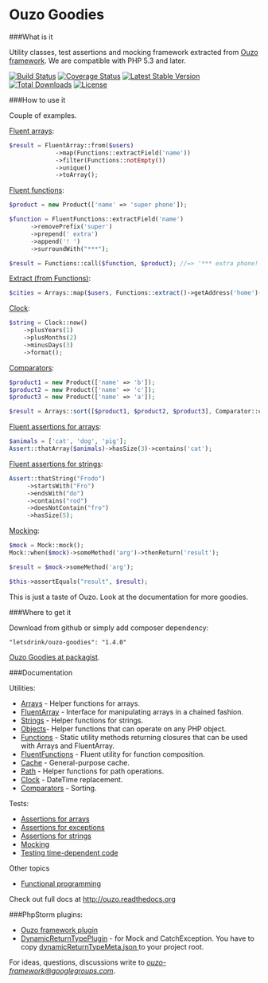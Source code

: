 Ouzo Goodies
==============

###What is it

Utility classes, test assertions and mocking framework extracted from [Ouzo framework](http://ouzoframework.org). We are compatible with PHP 5.3 and later.

[![Build Status](https://travis-ci.org/letsdrink/ouzo.png?branch=master)](https://travis-ci.org/letsdrink/ouzo)
[![Coverage Status](https://coveralls.io/repos/letsdrink/ouzo/badge.png)](https://coveralls.io/r/letsdrink/ouzo)
[![Latest Stable Version](https://poser.pugx.org/letsdrink/ouzo-goodies/v/stable.svg)](https://packagist.org/packages/letsdrink/ouzo-goodies)
[![Total Downloads](https://poser.pugx.org/letsdrink/ouzo-goodies/downloads.svg)](https://packagist.org/packages/letsdrink/ouzo-goodies)
[![License](https://poser.pugx.org/letsdrink/ouzo-goodies/license.svg)](https://packagist.org/packages/letsdrink/ouzo-goodies)

###How to use it

Couple of examples.

[Fluent arrays](http://ouzo.readthedocs.org/en/latest/utils/fluent_array.html):
```php
$result = FluentArray::from($users)
             ->map(Functions::extractField('name'))
             ->filter(Functions::notEmpty())
             ->unique()
             ->toArray();
```    

[Fluent functions](http://ouzo.readthedocs.org/en/latest/utils/fluent_functions.html):
```php
$product = new Product(['name' => 'super phone']);

$function = FluentFunctions::extractField('name')
      ->removePrefix('super')
      ->prepend(' extra')
      ->append('! ')
      ->surroundWith("***");

$result = Functions::call($function, $product); //=> '*** extra phone! ***'
```

[Extract (from Functions)](http://ouzo.readthedocs.org/en/latest/utils/functions.html#extract):
```php
$cities = Arrays::map($users, Functions::extract()->getAddress('home')->city);
```

[Clock](http://ouzo.readthedocs.org/en/latest/utils/clock.html):
```php
$string = Clock::now()
    ->plusYears(1)
    ->plusMonths(2)
    ->minusDays(3)
    ->format();
```

[Comparators](http://ouzo.readthedocs.org/en/latest/utils/comparators.html):
```php
$product1 = new Product(['name' => 'b']);
$product2 = new Product(['name' => 'c']);
$product3 = new Product(['name' => 'a']);

$result = Arrays::sort([$product1, $product2, $product3], Comparator::compareBy('name'));
```

[Fluent assertions for arrays](http://ouzo.readthedocs.org/en/latest/documentation/tests.html#array-assertions):
```php
$animals = ['cat', 'dog', 'pig'];
Assert::thatArray($animals)->hasSize(3)->contains('cat');
```

[Fluent assertions for strings](http://ouzo.readthedocs.org/en/latest/documentation/tests.html#string-assertions):
```php
Assert::thatString("Frodo")
     ->startsWith("Fro")
     ->endsWith("do")
     ->contains("rod")
     ->doesNotContain("fro")
     ->hasSize(5);
```

[Mocking](http://ouzo.readthedocs.org/en/latest/documentation/tests.html#mocking):
```php
$mock = Mock::mock();
Mock::when($mock)->someMethod('arg')->thenReturn('result');

$result = $mock->someMethod('arg');

$this->assertEquals("result", $result);
```

This is just a taste of Ouzo. Look at the documentation for more goodies.

###Where to get it

Download from github or simply add composer dependency:
```
"letsdrink/ouzo-goodies": "1.4.0"
```

[Ouzo Goodies at packagist](https://packagist.org/packages/letsdrink/ouzo-goodies).

###Documentation

Utilities:
* [Arrays](http://ouzo.readthedocs.org/en/latest/utils/arrays.html) - Helper functions for arrays.
* [FluentArray](http://ouzo.readthedocs.org/en/latest/utils/fluent_array.html) - Interface for manipulating arrays in a chained fashion.
* [Strings](http://ouzo.readthedocs.org/en/latest/utils/strings.html) - Helper functions for strings.
* [Objects](http://ouzo.readthedocs.org/en/latest/utils/objects.html)- Helper functions that can operate on any PHP object.
* [Functions](http://ouzo.readthedocs.org/en/latest/utils/functions.html) - Static utility methods returning closures that can be used with Arrays and FluentArray.
* [FluentFunctions](http://ouzo.readthedocs.org/en/latest/utils/fluent_functions.html) - Fluent utility for function composition.
* [Cache](http://ouzo.readthedocs.org/en/latest/utils/cache.html) - General-purpose cache.
* [Path](http://ouzo.readthedocs.org/en/latest/utils/path.html) - Helper functions for path operations.
* [Clock](http://ouzo.readthedocs.org/en/latest/utils/clock.html) - DateTime replacement.
* [Comparators](http://ouzo.readthedocs.org/en/latest/utils/comparators.html) - Sorting.

Tests:
* [Assertions for arrays](http://ouzo.readthedocs.org/en/latest/documentation/tests.html#array-assertions)
* [Assertions for exceptions](http://ouzo.readthedocs.org/en/latest/documentation/tests.html#exception-assertions)
* [Assertions for strings](http://ouzo.readthedocs.org/en/latest/documentation/tests.html#string-assertions)
* [Mocking](http://ouzo.readthedocs.org/en/latest/documentation/tests.html#mocking)
* [Testing time-dependent code](http://ouzo.readthedocs.org/en/latest/documentation/tests.html#testing-time-dependent-code)

Other topics
* [Functional programming](http://ouzo.readthedocs.org/en/latest/documentation/functional_programming.html)

Check out full docs at http://ouzo.readthedocs.org

###PhpStorm plugins:
 * [Ouzo framework plugin](http://plugins.jetbrains.com/plugin/7565?pr=)
 * [DynamicReturnTypePlugin](http://plugins.jetbrains.com/plugin/7251) - for Mock and CatchException. You have to copy [dynamicReturnTypeMeta.json ](https://github.com/letsdrink/ouzo/blob/master/dynamicReturnTypeMeta.json) to your project root.

For ideas, questions, discussions write to *ouzo-framework@googlegroups.com*.
